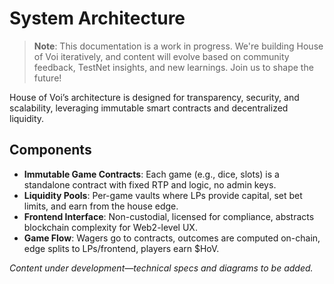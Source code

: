 # System Architecture

> **Note**: This documentation is a work in progress. We're building House of Voi iteratively, and content will evolve based on community feedback, TestNet insights, and new learnings. Join us to shape the future!

House of Voi’s architecture is designed for transparency, security, and scalability, leveraging immutable smart contracts and decentralized liquidity.

## Components

- **Immutable Game Contracts**: Each game (e.g., dice, slots) is a standalone contract with fixed RTP and logic, no admin keys.
- **Liquidity Pools**: Per-game vaults where LPs provide capital, set bet limits, and earn from the house edge.
- **Frontend Interface**: Non-custodial, licensed for compliance, abstracts blockchain complexity for Web2-level UX.
- **Game Flow**: Wagers go to contracts, outcomes are computed on-chain, edge splits to LPs/frontend, players earn $HoV.

_Content under development—technical specs and diagrams to be added._
